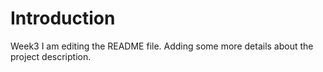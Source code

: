 # Introduction
Week3
I am editing the README file. Adding some more details about the project description.

